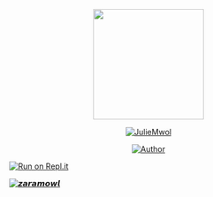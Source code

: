 
  

<div align="center">
  <img border-radius: 15px src="https://i.ibb.co/9rrnJ7g/20210815-080839.jpg" width="200" height="200"/>
  <p align="center">
<a href="#"><img title="JulieMwol" src="https://img.shields.io/badge/JulieMwol-green?colorA=%23ff0000&colorB=%23017e40&style=for-the-badge"></a>
</p>
  <p align="center">
<a href="https://github.com/farhan-dqz"><img title="Author" src="https://s10.gifyu.com/images/87644b9756a75c15a840372f61531b14.png"></a>
</p>
</div>
<p align=
   
   
        
    

  
[![Run on Repl.it](https://repl.it/badge/github/quiec/whatsAlfa)](https://replit.com/@Farhandqz/JulieMwol)
  


[![𝙯𝙖𝙧𝙖𝙢𝙤𝙬𝙡](https://www.herokucdn.com/deploy/button.svg)](https://heroku.com/deploy?template=https://github.com/Anu00123/zaramow.lv3/edit/master/README.md)




  



    
   
  
    


